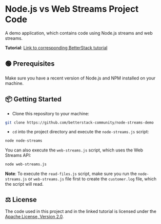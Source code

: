 # Node.js vs Web Streams Project Code

A demo application, which contains code using Node.js streams and web streams.

**Tutorial**: [Link to corresponding BetterStack tutorial]()

## 🟢 Prerequisites

Make sure you have a recent version of Node.js and NPM installed on your machine.

## 📦 Getting Started

- Clone this repository to your machine:

```bash
git clone https://github.com/betterstack-community/node-streams-demo
```

- `cd` into the project directory and execute the `node-streams.js` script:

```bash
node node-streams
```

You can also execute the `web-streams.js` script, which uses the Web Streams API:

```bash
node web-streams.js
```

**Note**: To execute the `read-files.js` script, make sure you run the `node-streams.js` or `web-streams.js` file first to create the `customer.log` file, which the script will read.

## ⚖ License

The code used in this project and in the linked tutorial is licensed under the
[Apache License, Version 2.0](LICENSE).
